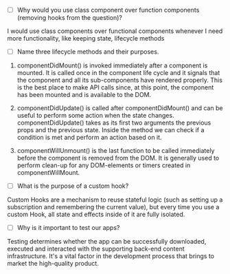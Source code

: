 - [ ] Why would you use class component over function components (removing hooks from the question)?

I would use class components over functional components whenever I need more functionality, like keeping state, lifecycle methods

- [ ] Name three lifecycle methods and their purposes.

1. componentDidMount() is invoked immediately after a component is mounted. It is called once in the component life cycle and it signals that the component and all its sub-components have rendered properly. This is the best place to make API calls since, at this point, the component has been mounted and is available to the DOM.

2. componentDidUpdate() is called after componentDidMount() and can be useful to perform some action when the state changes. componentDidUpdate() takes as its first two arguments the previous props and the previous state. Inside the method we can check if a condition is met and perform an action based on it.

3. componentWillUnmount() is the last function to be called immediately before the component is removed from the DOM. It is generally used to perform clean-up for any DOM-elements or timers created in componentWillMount.

- [ ] What is the purpose of a custom hook?

Custom Hooks are a mechanism to reuse stateful logic (such as setting up a subscription and remembering the current value), but every time you use a custom Hook, all state and effects inside of it are fully isolated.

- [ ] Why is it important to test our apps?

Testing determines whether the app can be successfully downloaded, executed and interacted with the supporting back-end content infrastructure. It's a vital factor in the development process that brings to market the high-quality product.
